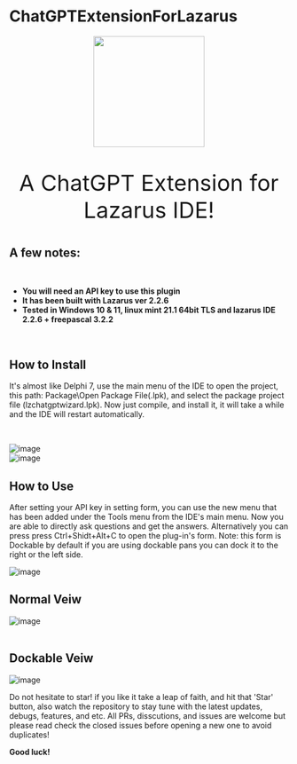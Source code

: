 # ChatGPTExtensionForLazarus 

<div style="display:block;width:100%;text-align:center;justify-content:center">
<img width="200" height="200" src="https://user-images.githubusercontent.com/5601608/236861918-62a06a26-677f-4e1d-a5a3-aeb30980a259.png"/>
<p style="font-size:40px">A ChatGPT Extension for Lazarus IDE!</p>
</div>



## A few notes:
<br/>

- **You will need an API key to use this plugin**
- **It has been built with Lazarus ver 2.2.6**
- **Tested in Windows 10 & 11, linux mint 21.1 64bit TLS and lazarus IDE 2.2.6 + freepascal 3.2.2**

<br />

## How to Install


It's almost like Delphi 7, use the main menu of the IDE to open the project, this path: Package\Open Package File(.lpk), and select the package project file (lzchatgptwizard.lpk).
Now just compile, and install it, it will take a while and the IDE will restart automatically.

<br />

![image](https://user-images.githubusercontent.com/5601608/236844210-480e7e98-e250-4d0f-a080-740fa516b9b7.png)
<br />
![image](https://user-images.githubusercontent.com/5601608/236844461-95c4d44b-a3ab-465d-a7dd-e06819f66d8c.png)
<br />

## How to Use
After setting your API key in setting form, you can use the new menu that has been added under the Tools menu from the IDE's main menu.
Now you are able to directly ask questions and get the answers.
Alternatively you can press press Ctrl+Shidt+Alt+C to open the plug-in's form.
Note: this form is Dockable by default if you are using dockable pans you can dock it to the right or the left side.

![image](https://user-images.githubusercontent.com/5601608/236845919-dd78013d-6ad2-4c45-9854-f640fa773f44.png)
<br />

## Normal Veiw
![image](https://user-images.githubusercontent.com/5601608/236846958-6b19d043-67fa-4812-91c3-53a5656baa8a.png)
<br />
<br />

## Dockable Veiw

![image](https://user-images.githubusercontent.com/5601608/236847985-612cb458-479a-4a21-8ac2-8255258f14fe.png)
<br />



Do not hesitate to star! if you like it take a leap of faith, and hit that 'Star' button, also watch the repository to stay tune with the latest updates, debugs, features, and etc.
All PRs, disscutions, and issues are welcome but please read check the closed issues before opening a new one to avoid duplicates!

**Good luck!**
